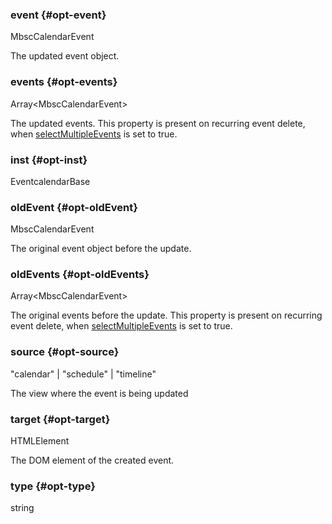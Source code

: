 ### event {#opt-event}

MbscCalendarEvent

The updated event object.
### events {#opt-events}

Array&lt;MbscCalendarEvent&gt;

The updated events. This property is present on recurring event delete,
when [selectMultipleEvents](#selectMultipleEvents) is set to true.
### inst {#opt-inst}

EventcalendarBase


### oldEvent {#opt-oldEvent}

MbscCalendarEvent

The original event object before the update.
### oldEvents {#opt-oldEvents}

Array&lt;MbscCalendarEvent&gt;

The original events before the update. This property is present on recurring event delete,
when [selectMultipleEvents](#selectMultipleEvents) is set to true.
### source {#opt-source}

"calendar" &#124; "schedule" &#124; "timeline"

The view where the event is being updated
### target {#opt-target}

HTMLElement

The DOM element of the created event.
### type {#opt-type}

string

